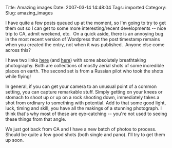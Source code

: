 Title: Amazing images
Date: 2007-03-14 14:48:04
Tags: imported
Category: 
Slug: amazing_images


<p class="dc">I have quite a few posts queued up at the moment, so I'm going to try to get them out so I can get to some more interesting/recent developments -- nice trip to CA, admit weekend, etc.  On a quick aside, there is an annoying bug in the most recent version of Wordpress that the post timestamp remains when you created the entry, not when it was published.  Anyone else come across this?</p>
I have two links <a href="http://files.kavefish.com/pictures/collections/pictures_from_the_sky/_index-list.html">here</a> (and <a href="http://thrillingwonder.blogspot.com/2007/01/in-flight-photography.html">here</a>) with some absolutely breathtaking photography.  Both are collections of mostly aerial shots of some incredible places on earth.  The second set is from a Russian pilot who took the shots while flying!

In general, if you can get your camera to an unusual point of a common setting, you can capture remarkable stuff.  Simply getting on your knees or stomach to shoot up or up on a rock shooting down, immediately takes a shot from ordinary to something with potential.  Add to that some good light, luck, timing and skill, you have all the makings of a stunning photograph.  I think that's why most of these are eye-catching -- you're not used to seeing these things from that angle.
<p class="dc">We just got back from CA and I have a new batch of photos to process.  Should be quite a few good shots (both single and pano).  I'll try to get them up soon.</p>
